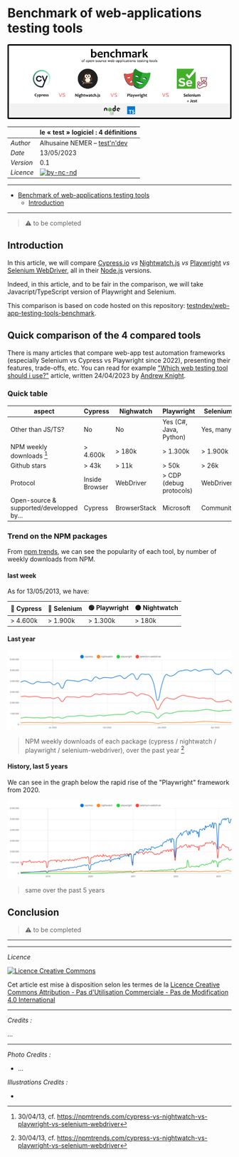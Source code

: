 # Benchmark of web-applications testing tools

![](https://github.com/testndev/web-app-testing-tools-benchmark/raw/main/doc/header-image.png)

|           | le « test » logiciel : 4 définitions                                                                       |
| --------- | ---------------------------------------------------------------------------------------------------------- |
| _Author_  | Alhusaine NEMER – [test'n'dev](https://testndev.com/)                                                      |
| _Date_    | 13/05/2023                                                                                                 |
| _Version_ | 0.1                                                                                                        |
| _Licence_ | <a href="#licence"><img alt="by-nc-nd" src="https://i.creativecommons.org/l/by-nc-nd/4.0/88x31.png" /></a> |

---

- [Benchmark of web-applications testing tools](#benchmark-of-web-applications-testing-tools)
  - [Introduction](#introduction)

---



> ⚠️ to be completed


## Introduction

In this article, we will compare [Cypress.io](https://cypress.io/) *vs* [Nightwatch.js](https://nightwatchjs.org) *vs* [Playwright](https://playwright.dev/) *vs* [Selenium WebDriver](https://www.selenium.dev/documentation/webdriver/), all in their [Node.js](https://nodejs.org) versions.

Indeed, in this article, and to be fair in the comparison, we will take Javacript/TypeScript version of Playwright and Selenium.

This comparison is based on code hosted on this repository: [testndev/web-app-testing-tools-benchmark](https://github.com/testndev/web-app-testing-tools-benchmark/).

## Quick comparison of the 4 compared tools

There is many articles that compare web-app test automation frameworks (especially Selenium vs Cypress vs Playwright since 2022), presenting their features, trade-offs, etc. You can read for example ["Which web testing tool should i use?"](https://automationpanda.com/2023/04/24/which-web-testing-tool-should-i-use) article, written 24/04/2023 by [Andrew Knight](https://twitter.com/automationpanda).

### Quick table

| aspect                                   | Cypress        | Nighwatch    | Playwright              | Selenium  |
| ---------------------------------------- | -------------- | ------------ | ----------------------- | --------- |
| Other than JS/TS?                        | No             | No           | Yes (C#, Java, Python)  | Yes, many |
| NPM weekly downloads  [^1]               | > 4.600k       | > 180k       | > 1.300k                | > 1.900k  |
| Github stars                             | > 43k          | > 11k        | > 50k                   | > 26k     |
| Protocol                                 | Inside Browser | WebDriver    | > CDP (debug protocols) | WebDriver |
| Open-source & supported/developped by... | Cypress        | BrowserStack | Microsoft               | Community |
 

### Trend on the NPM packages

From [npm trends](https://npmtrends.com/cypress-vs-nightwatch-vs-playwright-vs-selenium-webdriver), we can see the popularity of each tool, by number of weekly downloads from NPM. 

#### last week
As for 13/05/2013, we have:

| 🔵 Cypress | 🔴 Selenium | 🟢 Playwright | 🟠 Nightwatch |
| --------- | ---------- | ------------ | ------------ |
| > 4.600k  | > 1.900k   | > 1.300k     | > 180k       |


#### Last year

![](../img/300/npmtrends.cy-bw-pw-se.last-1y.png)
> NPM weekly downloads of each package (cypress / nightwatch / playwright / selenium-webdriver), over the past year [^1] 

#### History, last 5 years

We can see in the graph below the rapid rise of the "Playwright" framework from 2020.

![](../img/300/npmtrends.cy-bw-pw-se.last-5y.png)
> same over the past 5 years 



## Conclusion

> ⚠️ to be completed






----


---

<a id="licence"></a>

_Licence_

<a rel="license" href="http://creativecommons.org/licenses/by-nc-nd/4.0/"><img alt="Licence Creative Commons" style="border-width:0" src="https://i.creativecommons.org/l/by-nc-nd/4.0/88x31.png" /></a> 

Cet article est mise à disposition selon les termes de la <a rel="license" href="http://creativecommons.org/licenses/by-nc-nd/4.0/">Licence Creative Commons Attribution - Pas d&#39;Utilisation Commerciale - Pas de Modification 4.0 International</a>


---

_Credits :_

...

---

_Photo Credits :_

- ...
  

_Illustrations Credits :_
- [^1]:  30/04/13, cf. https://npmtrends.com/cypress-vs-nightwatch-vs-playwright-vs-selenium-webdriver
    